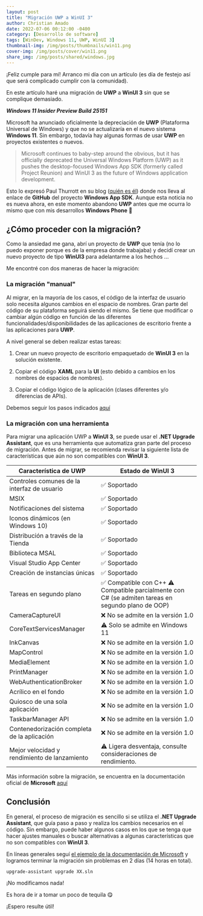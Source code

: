 ```yaml
---
layout: post
title: "Migración UWP a WinUI 3"
author: Christian Amado
date: 2022-07-06 00:12:00 -0400
category: [Desarrollo de software]
tags: [WinDev, Windows 11, UWP, WinUI 3]
thumbnail-img: /img/posts/thumbnails/win11.png
cover-img: /img/posts/cover/win11.png
share_img: /img/posts/shared/windows.jpg
---
```


¡Feliz cumple para mí! Arranco mi día con un artículo (es día de festejo así que será complicado cumplir con la comunidad).

En este artículo haré una migración de **UWP** a **WinUI 3** sin que se complique demasiado.

***Windows 11 Insider Preview Build 25151***

<!--more-->

Microsoft ha anunciado oficialmente la depreciación de **UWP** (Plataforma Universal de Windows) y que no se actualizaría en el nuevo sistema **Windows 11**. Sin embargo, todavía hay algunas formas de usar **UWP** en proyectos existentes o nuevos.

> Microsoft continues to baby-step around the obvious, but it has officially deprecated the Universal Windows Platform (UWP) as it pushes the desktop-focused Windows App SDK (formerly called Project Reunion) and WinUI 3 as the future of Windows application development.

Esto lo expresó Paul Thurrott en su blog ([quién es él](https://www.thurrott.com/paul)) donde nos lleva al enlace de **GitHub** del proyecto **Windows App SDK**. Aunque esta noticia no es nueva ahora, en este momento abandono **UWP** antes que me ocurra lo mismo que con mis desarrollos **Windows Phone** 🫶

## ¿Cómo proceder con la migración?
Como la ansiedad me gana, abrí un proyecto de **UWP** que tenía (no lo puedo exponer porque es de la empresa donde trabajaba) y decidí crear un nuevo proyecto de tipo **WinUI3** para adelantarme a los hechos ...

Me encontré con dos maneras de hacer la migración:

### La migración "manual"
Al migrar, en la mayoría de los casos, el código de la interfaz de usuario solo necesita algunos cambios en el espacio de nombres. Gran parte del código de su plataforma seguirá siendo el mismo. Se tiene que modificar o cambiar algún código en función de las diferentes funcionalidades/disponibilidades de las aplicaciones de escritorio frente a las aplicaciones para **UWP**. 

A nivel general se deben realizar estas tareas:
1. Crear un nuevo proyecto de escritorio empaquetado de **WinUI 3** en la solución existente.

2. Copiar el código **XAML** para la **UI** (esto debido a cambios en los nombres de espacios de nombres).

3. Copiar el código lógico de la aplicación (clases diferentes y/o diferencias de APIs).

Debemos seguir los pasos indicados [aquí](https://learn.microsoft.com/es-es/windows/apps/windows-app-sdk/migrate-to-windows-app-sdk/migrate-to-windows-app-sdk-ovw)

### La migración con una herramienta
Para migrar una aplicación UWP a **WinUI 3**, se puede usar el **.NET Upgrade Assistant**, que es una herramienta que automatiza gran parte del proceso de migración. Antes de migrar, se recomienda revisar la siguiente lista de características que aún no son compatibles con **WinUI 3**.

|            Característica de **UWP**             |                                         Estado de **WinUI 3**                                          |
|----------------------------------------------|----------------------------------------------------------------------------------------------------|
| Controles comunes de la interfaz de usuario  |                                             ✅ Soportado                                              |
|                     MSIX                     |                                             ✅ Soportado                                              |
|          Notificaciones del sistema          |                                             ✅ Soportado                                              |
|       Iconos dinámicos (en Windows 10)       |                                             ✅ Soportado                                              |
|      Distribución a través de la Tienda      |                                             ✅ Soportado                                              |
|               Biblioteca MSAL                |                                             ✅ Soportado                                              |
|           Visual Studio App Center           |                                             ✅ Soportado                                              |
|        Creación de instancias únicas         |                                             ✅ Soportado                                              |
|           Tareas en segundo plano            | ✅ Compatible con C++ ⚠️ Compatible parcialmente con C# (se admiten tareas en segundo plano de OOP) |
|               CameraCaptureUI                |                                  ❌ No se admite en la versión 1.0                                  |
|           CoreTextServicesManager            |                                  ⚠️ Solo se admite en Windows 11                                   |
|                  InkCanvas                   |                                  ❌ No se admite en la versión 1.0                                  |
|                  MapControl                  |                                  ❌ No se admite en la versión 1.0                                  |
|                 MediaElement                 |                                  ❌ No se admite en la versión 1.0                                  |
|                 PrintManager                 |                                  ❌ No se admite en la versión 1.0                                  |
|           WebAuthenticationBroker            |                                  ❌ No se admite en la versión 1.0                                  |
|             Acrílico en el fondo             |                                  ❌ No se admite en la versión 1.0                                  |
|        Quiosco de una sola aplicación        |                                  ❌ No se admite en la versión 1.0                                  |
|              TaskbarManager API              |                                  ❌ No se admite en la versión 1.0                                  |
| Contenedorización completa de la aplicación  |                                  ❌ No se admite en la versión 1.0                                  |
| Mejor velocidad y rendimiento de lanzamiento |                   ⚠️ Ligera desventaja, consulte consideraciones de rendimiento.                   |

Más información sobre la migración, se encuentra en la documentación oficial de **Microsoft** [aquí](https://learn.microsoft.com/es-es/windows/apps/windows-app-sdk/migrate-to-windows-app-sdk/upgrade-assistant)

## Conclusión
En general, el proceso de migración es sencillo si se utiliza el **.NET Upgrade Assistant**, que guía paso a paso y realiza los cambios necesarios en el código. Sin embargo, puede haber algunos casos en los que se tenga que hacer ajustes manuales o buscar alternativas a algunas características que no son compatibles con **WinUI 3**.

En líneas generales seguí [el ejemplo de la documentación de Microsoft](https://learn.microsoft.com/es-es/dotnet/core/porting/upgrade-assistant-uwp-framework) y logramos terminar la migración sin problemas en 2 días (14 horas en total).

```
upgrade-assistant upgrade XX.sln
```

¡No modificamos nada!

Es hora de ir a tomar un poco de tequila 😋

¡Espero resulte útil!
